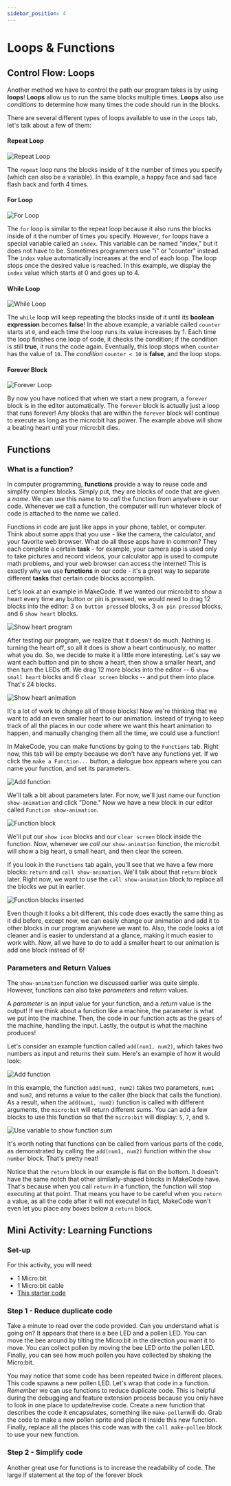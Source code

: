 ```yaml
---
sidebar_position: 4
---
```

# Loops & Functions

## Control Flow: Loops

Another method we have to control the path our program takes is by using **loops**! **Loops** allow us to run the same blocks multiple times. **Loops** also use _conditions_ to determine how many times the code should run in the blocks.

There are several different types of loops available to use in the `Loops` tab, let's talk about a few of them:

#### Repeat Loop

![Repeat Loop](/img/loops/repeat.JPG)

The `repeat` loop runs the blocks inside of it the number of times you specify (which can also be a variable).  In this example, a happy face and sad face flash back and forth 4 times.

#### For Loop

![For Loop](/img/loops/for.JPG)

The `for` loop is similar to the repeat loop because it also runs the blocks inside of it the number of times you specify. However, `for` loops have a special variable called an `index`. This variable can be named "index," but it does not have to be. Sometimes programmers use "i" or "counter" instead. The `index` value automatically increases at the end of each loop. The loop stops once the desired value is reached. In this example, we display the `index` value which starts at 0 and goes up to 4.

#### While Loop

![While Loop](/img/loops/while.JPG)

The `while` loop will keep repeating the blocks inside of it until its **boolean expression** becomes **false**! In the above example, a variable called `counter` starts at `0`, and each time the loop runs its value increases by 1. Each time the loop finishes one loop of code, it checks the condition; if the condition is still **true**, it runs the code again. Eventually, this loop stops when `counter` has the value of `10`. The _condition_ `counter < 10` is **false**, and the loop stops.

#### Forever Block

![Forever Loop](/img/loops/forever.JPG)

By now you have noticed that when we start a new program, a `forever` block is in the editor automatically.  The `forever` block is actually just a loop that runs forever! Any blocks that are within the `forever` block will continue to execute as long as the micro:bit has power. The example above will show a beating heart until your micro:bit dies. 

## Functions

### What is a function?
In computer programming, **functions** provide a way to reuse code and simplify complex blocks. Simply put, they are blocks of code that are given a *name*. We can use this name to to _call_ the function from anywhere in our code. Whenever we call a function, the computer will run whatever block of code is attached to the name we called. 

Functions in code are just like apps in your phone, tablet, or computer. Think about some apps that you use - like the camera, the calculator, and your favorite web browser. What do all these apps have in common? They each complete a certain **task** - for example, your camera app is used only to take pictures and record videos, your calculator app is used to compute math problems, and your web browser can access the internet! This is exactly why we use **functions** in our code - it's a great way to separate different **tasks** that certain code blocks accomplish.

Let's look at an example in MakeCode. If we wanted our micro:bit to show a heart every time any button or pin is pressed, we would need to drag 12 blocks into the editor: 3 `on button pressed` blocks, 3 `on pin pressed` blocks, and 6 `show heart` blocks.

![Show heart program](/img/functions/show-heart.png)

After testing our program, we realize that it doesn't do much. Nothing is turning the heart off, so all it does is show a heart continuously, no matter what you do. So, we decide to make it a little more interesting. Let's say we want each button and pin to show a heart, then show a smaller heart, and then turn the LEDs off. We drag 12 more blocks into the editor -- 6 `show small heart` blocks and 6 `clear screen` blocks -- and put them into place. That's 24 blocks.

![Show heart animation](/img/functions/show-heart-animation.png)

It's a lot of work to change all of those blocks! Now we're thinking that we want to add an even smaller heart to our animation. Instead of trying to keep track of all the places in our code where we want this heart animation to happen, and manually changing them all the time, we could use a function!

In MakeCode, you can make functions by going to the `Functions` tab. Right now, this tab will be empty because we don't have any functions yet. If we click the `make a Function...` button, a dialogue box appears where you can name your function, and set its parameters. 

![Add function](/img/functions/add-function.png)

We'll talk a bit about parameters later. For now, we'll just name our function `show-animation` and click "Done." Now we have a new block in our editor called `Function show-animation`.

![Function block](/img/functions/function-block.png)

We'll put our `show icon` blocks and our `clear screen` block inside the function. Now, whenever we _call_ our `show-animation` function, the micro:bit will show a big heart, a small heart, and then clear the screen.

If you look in the `Functions` tab again, you'll see that we have a few more blocks: `return` and `call show-animation`. We'll talk about that `return` block later. Right now, we want to use the `call show-animation` block to replace all the blocks we put in earlier. 

![Function blocks inserted](/img/functions/function-blocks-inserted.png)

Even though it looks a bit different, this code does exactly the same thing as it did before, except now, we can easily change our animation and add it to other blocks in our program anywhere we want to. Also, the code looks a lot cleaner and is easier to understand at a glance, making it much easier to work with. Now, all we have to do to add a smaller heart to our animation is add one block instead of 6!

### Parameters and Return Values
The `show-animation` function we discussed earlier was quite simple. However, functions can also take _parameters_ and _return_ values. 

A _parameter_ is an input value for your function, and a _return_ value is the output! If we think about a function like a machine, the parameter is what we put into the machine. Then, the code in our function acts as the gears of the machine, handling the input. Lastly, the output is what the machine produces!

Let's consider an example function called `add(num1, num2)`, which takes two numbers as input and returns their sum. Here's an example of how it would look:

![Add function](/img/functions/function-add.png)

In this example, the function `add(num1, num2)` takes two parameters, `num1` and `num2`, and returns a value to the caller (the block that calls the function). As a result, when the `add(num1, num2)` function is called with different arguments, the `micro:bit` will return different sums. You can add a few blocks to use this function so that the `micro:bit` will display: `5`, `7`, and `9`.

![Use variable to show function sum](/img/functions/show-sum.png)

It's worth noting that functions can be called from various parts of the code, as demonstrated by calling the `add(num1, num2)` function within the `show number` block. That's pretty neat!

Notice that the `return` block in our example is flat on the bottom. It doesn't have the same notch that other similarly-shaped blocks in MakeCode have. That's because when you call `return` in a function, the function will stop executing at that point. That means you have to be careful when you `return` a value, as all the code after it will not execute! In fact, MakeCode won't even let you place any boxes below a `return` block. 

## Mini Activity: Learning Functions
### Set-up
For this activity, you will need:
- 1 Micro:bit
- 1 Micro:bit cable
- [This starter code](https://makecode.microbit.org/_URCfssHg6AAH)

### Step 1 - Reduce duplicate code
Take a minute to read over the code provided. Can you understand what is going on? It appears that there is a bee LED and a pollen LED. You can move the bee around by tilting the Micro:bit in the direction you want it to move. You can collect pollen by moving the bee LED onto the pollen LED. Finally, you can see how much pollen you have collected by shaking the Micro:bit. 

You may notice that some code has been repeated twice in different places. This code spawns a new pollen LED. Let's wrap that code in a function. *Remember* we can use functions to reduce duplicate code. This is helpful during the debugging and feature extension process because you only have to look in one place to update/revise code. Create a new function that describes the code it encapsulates, something like `make-pollen`will do. Grab the code to make a new pollen sprite and place it inside this new function. Finally, replace all the places this code was with the `call make-pollen` block to use your new function.

### Step 2 - Simplify code
Another great use for functions is to increase the readability of code. The large if statement at the top of the forever block 


